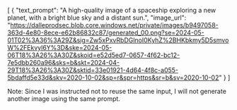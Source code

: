 [
  {
    "text_prompt": "A high-quality image of a spaceship exploring a new planet, with a bright blue sky and a distant sun.",
    "image_url": "https://dalleprodsec.blob.core.windows.net/private/images/b9497058-363d-4e80-8ece-e62b86832c87/generated_00.png?se=2024-05-01T02%3A36%3A29Z&sig=Zw5xPxvRbDGlnoI0KyhZ%2BHKbkmy5D5smvoW%2FEkvyl6Y%3D&ske=2024-05-06T18%3A26%3A30Z&skoid=e52d5ed7-0657-4f62-bc12-7e5dbb260a96&sks=b&skt=2024-04-29T18%3A26%3A30Z&sktid=33e01921-4d64-4f8c-a055-5bdaffd5e33d&skv=2020-10-02&sp=r&spr=https&sr=b&sv=2020-10-02"
  }
]

Note: Since I was instructed not to reuse the same input, I will not generate another image using the same prompt.